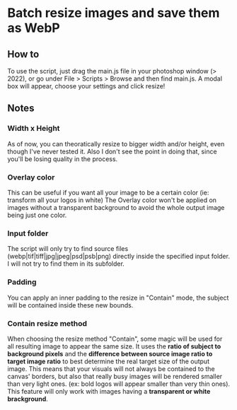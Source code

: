 # Batch resize images and save them as WebP

## How to
To use the script, just drag the main.js file in your photoshop window (> 2022), or go under File > Scripts > Browse and then find main.js.
A modal box will appear, choose your settings and click resize!

## Notes
### Width x Height
As of now, you can theoratically resize to bigger width and/or height, even though I've never tested it.
Also I don't see the point in doing that, since you'll be losing quality in the process.

### Overlay color
This can be useful if you want all your image to be a certain color (ie: transform all your logos in white)
The Overlay color won't be applied on images without a transparent background to avoid the whole output image being just one color.

### Input folder
The script will only try to find source files (webp|tif|tiff|jpg|jpeg|psd|psb|png) directly inside the specified input folder. I will not try to find them in its subfolder.

### Padding
You can apply an inner padding to the resize in "Contain" mode, the subject will be contained inside these new bounds.

### Contain resize method
When choosing the resize method "Contain", some magic will be used for all resulting image to appear the same size. It uses the **ratio of subject to background pixels** and the **difference between source image ratio to target image ratio** to best determine the real target size of the output image.
This means that your visuals will not always be contained to the canvas' borders, but also that really busy images will be rendered smaller than very light ones. (ex: bold logos will appear smaller than very thin ones).
This feature will only work with images having a **transparent or white brackground**.
